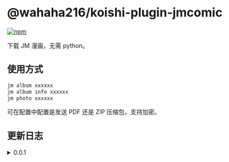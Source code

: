 # @wahaha216/koishi-plugin-jmcomic

[![npm](https://img.shields.io/npm/v/@wahaha216/koishi-plugin-jmcomic?style=flat-square)](https://www.npmjs.com/package/@wahaha216/koishi-plugin-jmcomic)

下载 JM 漫画，无需 python。

## 使用方式

```tex
jm album xxxxxx
jm album info xxxxxx
jm photo xxxxxx
```

可在配置中配置是发送 PDF 还是 ZIP 压缩包，支持加密。

## 更新日志

<details>
<summary>0.0.1</summary>
初版
</details>
